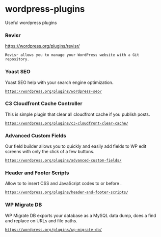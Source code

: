 # wordpress-plugins
Useful wordpress plugins

### Revisr 
https://wordpress.org/plugins/revisr/

    Revisr allows you to manage your WordPress website with a Git repository.

### Yoast SEO
Yoast SEO help with your search engine optimization.

[```https://wordpress.org/plugins/wordpress-seo/```](https://wordpress.org/plugins/wordpress-seo/)

### C3 Cloudfront Cache Controller
This is simple plugin that clear all cloudfront cache if you publish posts.

[```https://wordpress.org/plugins/c3-cloudfront-clear-cache/```](https://wordpress.org/plugins/c3-cloudfront-clear-cache/)

### Advanced Custom Fields
Our field builder allows you to quickly and easily add fields to WP edit screens with only the click of a few buttons.

[```https://wordpress.org/plugins/advanced-custom-fields/```](https://wordpress.org/plugins/advanced-custom-fields/)

### Header and Footer Scripts
Allow to to insert CSS and JavaScript codes to <head> or before </body>.

[```https://wordpress.org/plugins/header-and-footer-scripts/```](https://wordpress.org/plugins/header-and-footer-scripts/)

### WP Migrate DB
WP Migrate DB exports your database as a MySQL data dump, does a find and replace on URLs and file paths.

[```https://wordpress.org/plugins/wp-migrate-db/```](https://wordpress.org/plugins/wp-migrate-db/)
